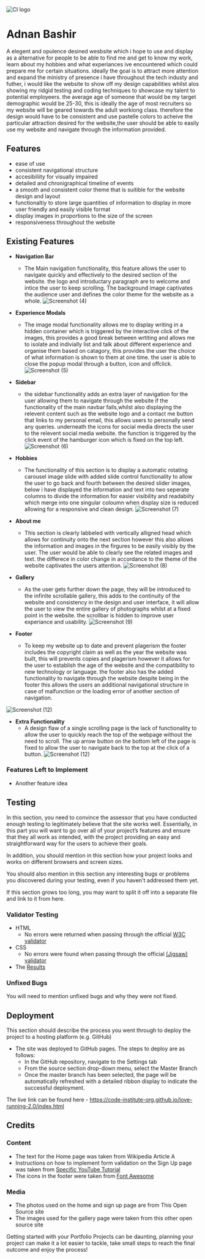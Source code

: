 ![CI logo](https://codeinstitute.s3.amazonaws.com/fullstack/ci_logo_small.png)
# Adnan Bashir

A elegent and opulence desined wesbsite which i hope to use and display as a alternative for people to be able to find me and get to know my work, learn about my hobbies and what experiances ive encountered which could prepare me for certain situations. ideally the goal is to attract more attention and expand the ministry of presence i have throughout the tech industy and futher, i would like the website to show off my design capabilities whilst alos showing my ridgid testing and coding techniques to showcase my talent to potential employeers. the average age of someone that would be my target demographic would be 25-30, this is ideally the age of most recruiters so my website will be geared towards the adult workiong class. therefore the design would have to be consistent and use pastelle colors to acheive the particular attraction desired for the website,the user should be able to easily use my website and navigate through the information provided.

## Features
- ease of use 
- consistent navigational structure
- accesibiliity for visually impaired
- detailed and chronigraphical timeline of events
- a smooth and consistent color theme that is suitible for the website design and layout
- functionaltiy to store large quantities of information to display in more user friendly and easily visible format
- display images in proportions to the size of the screen
- responsiveness throughout the website


## Existing Features
- __Navigation Bar__
    - The Main navigation functionality, this feature allows the user to navigate quickly and effectively to the desired section of the website. the logo and               introductary paragraph are to welcome and intice the user to keep scrolling. The background image captivates the audience user and defines the color theme for the      website as a     whole. 
![Screenshot (4)](https://user-images.githubusercontent.com/120179554/219967391-fcc1d33d-dd0e-4ee4-832c-93f76d491dca.png)
- __Experience Modals__
  - The image modal functionality allows me to display writing in a hidden container which is triggered by the interactive click of the images, this provides a good       break between wrtiting and allows me to isolate and indivially list and talk about different experience and organise them based on catagory, this provides the user     the choice of what information is shown to them at one time. the user is able to close the popup modal through a button, icon and offclick.
![Screenshot (5)](https://user-images.githubusercontent.com/120179554/219967399-705cbdeb-124e-448d-b1c9-7459955f0b77.png)
- __Sidebar__
    - the sidebar functionality adds an extra layer of navigation for the user allowing them to navigate through the website if the functionality of the main navbar        fails,whilst also displaying the relevent content such as the website logo and a contact me button that links to my personal email, this allows users to                personally send any queries. underneath the icons for social media directs the user to the relevent social media website. the function is triggered by the click        event of the hamburger icon which is fixed on the top left.
![Screenshot (6)](https://user-images.githubusercontent.com/120179554/219967400-e7369c72-be59-46a9-95dc-1857ed6431bf.png)
- __Hobbies__
    - The functionality of this section is to display a automatic rotating carousel image slide with added slide control functionality to allow the user to go back and     fourth between the desired slider images, below i have displayed the information and text into two seperate columns to divide the information for easier visibility     and readabiity which merge into one singular coloumn when display size is reduced allowing for a responsive and clean design.
![Screenshot (7)](https://user-images.githubusercontent.com/120179554/219967402-50270998-8337-4dec-941d-a35583317879.png)
- __About me__
    - This section is clearly labbeled with vertically alligned head which allows for continuity onto the next section however this also allows the information and           images in the firgures to be easily visibly by the user. The user would be able to clearly see the related images and text. the differece in color change in          accordance to the theme of the website captivates the users attention.
![Screenshot (8)](https://user-images.githubusercontent.com/120179554/219967403-4e0206a0-77a7-400d-a3df-01bf309df442.png)
- __Gallery__
    - As the user gets further down the page, they will be introduced to the infinite scrollable gallery, this adds to the continuity of the website and consistency in     the design and user interface, it will allow the user to view the entire gallery of photographs whilst at a fixed point in the website. the scrollbar is hidden to      improve user experiance and usability.
![Screenshot (9)](https://user-images.githubusercontent.com/120179554/219967407-5e084f17-367c-4635-a149-c732f6f47218.png)

- __Footer__
   - To keep my website up to date and prevent plagerism the footer includes the copyright claim as well as the year the website was built, this will prevents copies      and plagerism however it allows for the user to establish the age of the website and the compatibility to new technology or language. the footer also has the added functionality to navigate through the website despite being in the footer this allows the users an additional navigational structure in case of malfunction or the loading error of another section of navigation.

![Screenshot (12)](https://user-images.githubusercontent.com/120179554/219972770-cadf4ef9-34cf-405a-8483-0ba98981726c.png)
- __Extra Functionality__
    - A design flaw of a single scrolling page is the lack of functionality to allow the user to quickly reach the top of the webpage without the need to scroll. The       up arrow button on the bottom left of the page is fixed to allow the user to navigate back to the top at the click of a button.
![Screenshot (12)](https://user-images.githubusercontent.com/120179554/219972770-cadf4ef9-34cf-405a-8483-0ba98981726c.png)

 ### Features Left to Implement

- Another feature idea

## Testing 

In this section, you need to convince the assessor that you have conducted enough testing to legitimately believe that the site works well. Essentially, in this part you will want to go over all of your project’s features and ensure that they all work as intended, with the project providing an easy and straightforward way for the users to achieve their goals.

In addition, you should mention in this section how your project looks and works on different browsers and screen sizes.

You should also mention in this section any interesting bugs or problems you discovered during your testing, even if you haven't addressed them yet.

If this section grows too long, you may want to split it off into a separate file and link to it from here.


### Validator Testing 

- HTML
  - No errors were returned when passing through the official [W3C validator](https://validator.w3.org/nu/?doc=https%3A%2F%2Fcode-institute-org.github.io%2Flove-running-2.0%2Findex.html)
- CSS
  - No errors were found when passing through the official [(Jigsaw) validator](https://jigsaw.w3.org/css-validator/)
- The [Results](https://github.com/adzz7867/AdnanBashir/blob/main/validated-code%20(2).odt)
### Unfixed Bugs

You will need to mention unfixed bugs and why they were not fixed.
## Deployment

This section should describe the process you went through to deploy the project to a hosting platform (e.g. GitHub) 

- The site was deployed to GitHub pages. The steps to deploy are as follows: 
  - In the GitHub repository, navigate to the Settings tab 
  - From the source section drop-down menu, select the Master Branch
  - Once the master branch has been selected, the page will be automatically refreshed with a detailed ribbon display to indicate the successful deployment. 

The live link can be found here - https://code-institute-org.github.io/love-running-2.0/index.html 


## Credits 



### Content 

- The text for the Home page was taken from Wikipedia Article A
- Instructions on how to implement form validation on the Sign Up page was taken from [Specific YouTube Tutorial](https://www.youtube.com/)
- The icons in the footer were taken from [Font Awesome](https://fontawesome.com/)

### Media

- The photos used on the home and sign up page are from This Open Source site
- The images used for the gallery page were taken from this other open source site




Getting started with your Portfolio Projects can be daunting, planning your project can make it a lot easier to tackle, take small steps to reach the final outcome and enjoy the process! 
